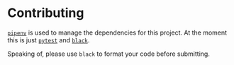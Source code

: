 # Contributing

[`pipenv`] is used to manage the dependencies for this project. At the moment
this is just [`pytest`] and [`black`].

Speaking of, please use `black` to format your code before submitting.

[`pipenv`]: https://pipenv.readthedocs.io/en/latest/
[`pytest`]: https://docs.pytest.org/en/latest/
[`black`]: https://black.readthedocs.io/en/stable/

